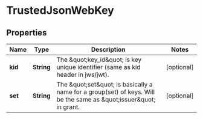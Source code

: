 

# TrustedJsonWebKey


## Properties

Name | Type | Description | Notes
------------ | ------------- | ------------- | -------------
**kid** | **String** | The \&quot;key_id\&quot; is key unique identifier (same as kid header in jws/jwt). |  [optional]
**set** | **String** | The \&quot;set\&quot; is basically a name for a group(set) of keys. Will be the same as \&quot;issuer\&quot; in grant. |  [optional]



